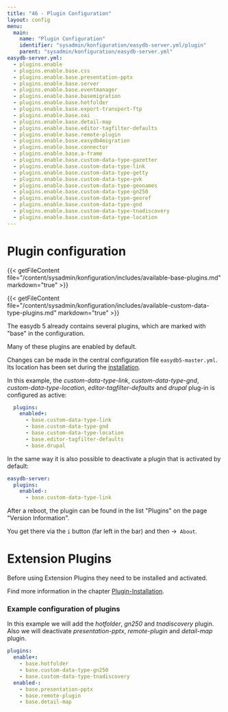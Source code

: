 ```yaml
---
title: "46 - Plugin Configuration"
layout: config
menu:
  main:
    name: "Plugin Configuration"
    identifier: "sysadmin/konfiguration/easydb-server.yml/plugin"
    parent: "sysadmin/konfiguration/easydb-server.yml"
easydb-server.yml:
  - plugins.enable
  - plugins.enable.base.css
  - plugins.enable.base.presentation-pptx
  - plugins.enable.base.server
  - plugins.enable.base.eventmanager
  - plugins.enable.base.basemigration
  - plugins.enable.base.hotfolder
  - plugins.enable.base.export-transport-ftp
  - plugins.enable.base.oai
  - plugins.enable.base.detail-map
  - plugins.enable.base.editor-tagfilter-defaults
  - plugins.enable.base.remote-plugin
  - plugins.enable.base.easydb4migration
  - plugins.enable.base.connector
  - plugins.enable.base.a-frame
  - plugins.enable.base.custom-data-type-gazetter
  - plugins.enable.base.custom-data-type-link
  - plugins.enable.base.custom-data-type-getty
  - plugins.enable.base.custom-data-type-gvk
  - plugins.enable.base.custom-data-type-geonames
  - plugins.enable.base.custom-data-type-gn250
  - plugins.enable.base.custom-data-type-georef
  - plugins.enable.base.custom-data-type-gnd
  - plugins.enable.base.custom-data-type-tnadiscovery
  - plugins.enable.base.custom-data-type-location
---
```

# Plugin configuration

{{< getFileContent file="/content/sysadmin/konfiguration/includes/available-base-plugins.md" markdown="true" >}}

{{< getFileContent file="/content/sysadmin/konfiguration/includes/available-custom-data-type-plugins.md" markdown="true" >}}

The easydb 5 already contains several plugins, which are marked with "base" in the configuration.

Many of these plugins are enabled by default.

Changes can be made in the central configuration file `easydb5-master.yml`. Its location has been set during the [installation](/en/sysadmin/installation).

In this example, the *custom-data-type-link*, *custom-data-type-gnd*, *custom-data-type-location*, *editor-tagfilter-defaults* and *drupal* plug-in is configured as active:

```yaml
  plugins:
    enabled+:
      - base.custom-data-type-link
      - base.custom-data-type-gnd
      - base.custom-data-type-location
      - base.editor-tagfilter-defaults
      - base.drupal
```

In the same way it is also possible to deactivate a plugin that is activated by default:

```yaml
easydb-server:
  plugins:
    enabled-:
      - base.custom-data-type-link
```


After a reboot, the plugin can be found in the list "Plugins" on the page "Version Information".

You get there via the `i` button (far left in the bar) and then ->` About`.


# Extension Plugins

Before using Extension Plugins they need to be installed and activated.

Find more information in the chapter [Plugin-Installation](/en/sysadmin/plugin).


### Example configuration of plugins
In this example we will add the *hotfolder*, *gn250* and *tnadiscovery* plugin.
Also we will deactivate *presentation-pptx*, *remote-plugin* and *detail-map* plugin.


```yaml
plugins:
  enable+:
    - base.hotfolder
    - base.custom-data-type-gn250
    - base.custom-data-type-tnadiscovery
  enabled-:
    - base.presentation-pptx
    - base.remote-plugin
    - base.detail-map
```